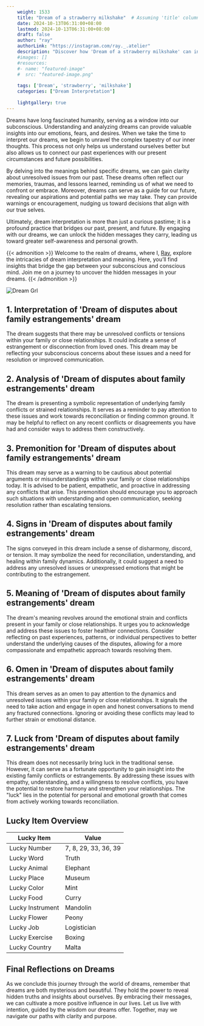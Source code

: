 ```yaml
---
    weight: 1533
    title: "Dream of a strawberry milkshake"  # Assuming 'title' column exists
    date: 2024-10-13T06:31:00+08:00
    lastmod: 2024-10-13T06:31:00+08:00
    draft: false
    author: "ray"
    authorLink: "https://instagram.com/ray._.atelier"
    description: "Discover how 'Dream of a strawberry milkshake' can interpret your future and uncover its significant meanings in your life."
    #images: []
    #resources:
    #- name: "featured-image"
    #  src: "featured-image.png"
    
    tags: ['Dream', 'strawberry', 'milkshake']
    categories: ["Dream Interpretation"]
    
    lightgallery: true
---
```

    
Dreams have long fascinated humanity, serving as a window into our subconscious. Understanding and analyzing dreams can provide valuable insights into our emotions, fears, and desires. When we take the time to interpret our dreams, we begin to unravel the complex tapestry of our inner thoughts. This process not only helps us understand ourselves better but also allows us to connect our past experiences with our present circumstances and future possibilities.

By delving into the meanings behind specific dreams, we can gain clarity about unresolved issues from our past. These dreams often reflect our memories, traumas, and lessons learned, reminding us of what we need to confront or embrace. Moreover, dreams can serve as a guide for our future, revealing our aspirations and potential paths we may take. They can provide warnings or encouragement, nudging us toward decisions that align with our true selves.

Ultimately, dream interpretation is more than just a curious pastime; it is a profound practice that bridges our past, present, and future. By engaging with our dreams, we can unlock the hidden messages they carry, leading us toward greater self-awareness and personal growth.

{{< admonition >}}
Welcome to the realm of dreams, where I, [Ray](https://instagram.com/ray._.atelier), explore the intricacies of dream interpretation and meaning. Here, you’ll find insights that bridge the gap between your subconscious and conscious mind. Join me on a journey to uncover the hidden messages in your dreams.
{{< /admonition >}}

![Dream Grl](https://cdn.pixabay.com/photo/2017/11/02/03/35/gothic-2910057_1280.jpg "Dream Grl")

## 1. Interpretation of 'Dream of disputes about family estrangements' dream
 The dream suggests that there may be unresolved conflicts or tensions within your family or close relationships. It could indicate a sense of estrangement or disconnection from loved ones. This dream may be reflecting your subconscious concerns about these issues and a need for resolution or improved communication.

## 2. Analysis of 'Dream of disputes about family estrangements' dream
 The dream is presenting a symbolic representation of underlying family conflicts or strained relationships. It serves as a reminder to pay attention to these issues and work towards reconciliation or finding common ground. It may be helpful to reflect on any recent conflicts or disagreements you have had and consider ways to address them constructively.

## 3. Premonition for 'Dream of disputes about family estrangements' dream
 This dream may serve as a warning to be cautious about potential arguments or misunderstandings within your family or close relationships today. It is advised to be patient, empathetic, and proactive in addressing any conflicts that arise. This premonition should encourage you to approach such situations with understanding and open communication, seeking resolution rather than escalating tensions.

## 4. Signs in 'Dream of disputes about family estrangements' dream
 The signs conveyed in this dream include a sense of disharmony, discord, or tension. It may symbolize the need for reconciliation, understanding, and healing within family dynamics. Additionally, it could suggest a need to address any unresolved issues or unexpressed emotions that might be contributing to the estrangement.

## 5. Meaning of 'Dream of disputes about family estrangements' dream
 The dream's meaning revolves around the emotional strain and conflicts present in your family or close relationships. It urges you to acknowledge and address these issues to foster healthier connections. Consider reflecting on past experiences, patterns, or individual perspectives to better understand the underlying causes of the disputes, allowing for a more compassionate and empathetic approach towards resolving them.

## 6. Omen in 'Dream of disputes about family estrangements' dream
 This dream serves as an omen to pay attention to the dynamics and unresolved issues within your family or close relationships. It signals the need to take action and engage in open and honest conversations to mend any fractured connections. Ignoring or avoiding these conflicts may lead to further strain or emotional distance.

## 7. Luck from 'Dream of disputes about family estrangements' dream
 This dream does not necessarily bring luck in the traditional sense. However, it can serve as a fortunate opportunity to gain insight into the existing family conflicts or estrangements. By addressing these issues with empathy, understanding, and a willingness to resolve conflicts, you have the potential to restore harmony and strengthen your relationships. The "luck" lies in the potential for personal and emotional growth that comes from actively working towards reconciliation.

## Lucky Item Overview
| Lucky Item          | Value              |
|---------------|--------------------|
| Lucky Number        | 7, 8, 29, 33, 36, 39  |
| Lucky Word          | Truth |
| Lucky Animal        | Elephant |
| Lucky Place         | Museum     |
| Lucky Color         | Mint     |
| Lucky Food          | Curry      |
| Lucky Instrument    | Mandolin |
| Lucky Flower        | Peony    |
| Lucky Job           | Logistician       |
| Lucky Exercise      | Boxing  |
| Lucky Country       | Malta    |


##  Final Reflections on Dreams

As we conclude this journey through the world of dreams, remember that dreams are both mysterious and beautiful. They hold the power to reveal hidden truths and insights about ourselves. By embracing their messages, we can cultivate a more positive influence in our lives. Let us live with intention, guided by the wisdom our dreams offer. Together, may we navigate our paths with clarity and purpose.
